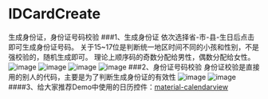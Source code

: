 # IDCardCreate
生成身份证，身份证号码校验
###1、生成身份证
依次选择省-市-县-生日后点击即可生成身份证号码。
关于15~17位是判断统一地区时间不同的小孩和性别，不是强校验的，随机生成即可。
理论上顺序码的奇数分配给男性，偶数分配给女性。
![image](https://github.com/leiyun1993/IDCardCreate/raw/master/image/01.jpg)
![image](https://github.com/leiyun1993/IDCardCreate/raw/master/image/02.jpg)
![image](https://github.com/leiyun1993/IDCardCreate/raw/master/image/03.jpg)
![image](https://github.com/leiyun1993/IDCardCreate/raw/master/image/04.jpg)
###2、身份证号码校验
身份证校验是直接用的别人的代码，主要是为了判断生成身份证的有效性
![image](https://github.com/leiyun1993/IDCardCreate/raw/master/image/05.jpg)
![image](https://github.com/leiyun1993/IDCardCreate/raw/master/image/06.jpg)
####3、给大家推荐Demo中使用的日历控件：[material-calendarview](https://github.com/prolificinteractive/material-calendarview)
